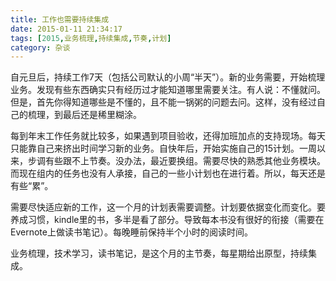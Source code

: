 ```yaml
---
title: 工作也需要持续集成
date: 2015-01-11 21:34:17
tags: [2015,业务梳理,持续集成,节奏,计划]
category: 杂谈
---
```

自元旦后，持续工作7天（包括公司默认的小周“半天”）。新的业务需要，开始梳理业务。发现有些东西确实只有经历过才能知道哪里需要关注。有人说：不懂就问。但是，首先你得知道哪些是不懂的，且不能一锅粥的问题去问。这样，没有经过自己的梳理，到最后还是稀里糊涂。

<!--more-->

每到年末工作任务就比较多，如果遇到项目验收，还得加班加点的支持现场。每天只能靠自己来挤出时间学习新的业务。自快年后，开始实施自己的15计划。一周以来，步调有些跟不上节奏。没办法，最近要换组。需要尽快的熟悉其他业务模块。而现在组内的任务也没有人承接，自己的一些小计划也在进行着。所以，每天还是有些“累”。

需要尽快适应新的工作，这一个月的计划表需要调整。计划要依据变化而变化。要养成习惯，kindle里的书，多半是看了部分。导致每本书没有很好的衔接（需要在Evernote上做读书笔记）。每晚睡前保持半个小时的阅读时间。

业务梳理，技术学习，读书笔记，是这个月的主节奏，每星期给出原型，持续集成。
